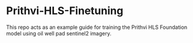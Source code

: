 # Prithvi-HLS-Finetuning
This repo acts as an example guide for training the Prithvi HLS Foundation model using oil well pad sentinel2 imagery.
